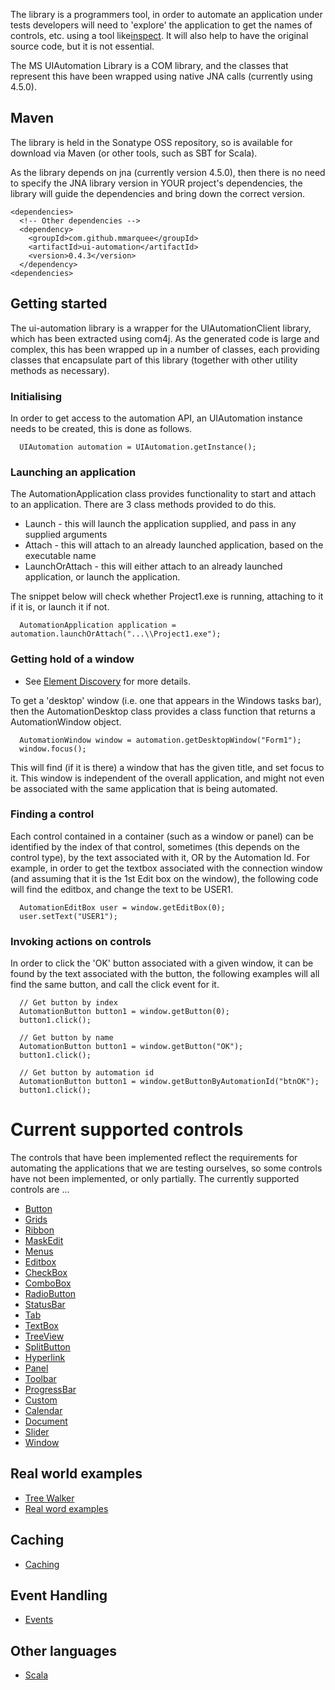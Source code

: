 

The library is a programmers tool, in order to automate an application under tests developers will need to 'explore' 
the application to get the names of controls, etc. using a tool like[inspect](https://msdn.microsoft.com/en-us/library/windows/desktop/dd318521(v=vs.85).aspx). 
It will also help to have the original source code, but it is not essential.
 
The MS UIAutomation Library is a COM library, and the classes that represent this have been wrapped using native 
JNA calls (currently using 4.5.0).

## Maven
The library is held in the Sonatype OSS repository, so is 
available for download via Maven (or other tools, 
such as SBT for Scala). 

As the library depends on jna (currently version 4.5.0), then there is no need to specify the JNA library version in YOUR project's dependencies, the library will guide the dependencies and bring down the correct version. 

```
<dependencies>
  <!-- Other dependencies -->
  <dependency>
    <groupId>com.github.mmarquee</groupId>
    <artifactId>ui-automation</artifactId>
    <version>0.4.3</version>
  </dependency>  
<dependencies>  
```

## Getting started

The ui-automation library is a wrapper for the UIAutomationClient library, which has been extracted using com4j. As the generated code is large and complex, this has been wrapped up in a number of classes, each providing classes that encapsulate part of this library (together with other utility methods as necessary).

### Initialising

In order to get access to the automation API, an UIAutomation instance needs to be created, this is done as follows.

```
  UIAutomation automation = UIAutomation.getInstance();
```

### Launching an application

The AutomationApplication class provides functionality to start and attach to an application. There are 3 class methods provided to do this.

* Launch - this will launch the application supplied, and pass in any supplied arguments
* Attach - this will attach to an already launched application, based on the executable name
* LaunchOrAttach - this will either attach to an already launched application, or launch the application.

The snippet below will check whether Project1.exe is running, attaching to it if it is, or launch it if not.

```
  AutomationApplication application = automation.launchOrAttach("...\\Project1.exe");
```

### Getting hold of a window
* See [Element Discovery](element-discovery.md) for more details.

To get a 'desktop' window (i.e. one that appears in the Windows tasks bar), then the AutomationDesktop class provides a class function that returns a AutomationWindow object.

```
  AutomationWindow window = automation.getDesktopWindow("Form1");
  window.focus();
```

This will find (if it is there) a window that has the given title, and set focus to it. This window is independent of the overall application, and might not even be associated with the same application that is being automated.

### Finding a control

Each control contained in a container (such as a window or panel) can be identified by the index of that control, sometimes (this depends on the control type), by the text associated with it, OR by the Automation Id. For example, in order to get the textbox associated with the connection window (and assuming that it is the 1st Edit box on the window), the following code will find the editbox, and change the text to be USER1.

```
  AutomationEditBox user = window.getEditBox(0);
  user.setText("USER1");
```

### Invoking actions on controls

In order to click the 'OK' button associated with a given window, it can be found by the text associated with the button, the following examples will all find the same button, and call the click event for it.

```
  // Get button by index
  AutomationButton button1 = window.getButton(0);
  button1.click();
```

```
  // Get button by name
  AutomationButton button1 = window.getButton("OK");
  button1.click();
```

```
  // Get button by automation id
  AutomationButton button1 = window.getButtonByAutomationId("btnOK");
  button1.click();
```

# Current supported controls

The controls that have been implemented reflect the requirements for automating the applications that we are testing ourselves, so some controls have not been implemented, or only partially. The currently supported controls are ...

* [Button](button.md)
* [Grids](grids.md)
* [Ribbon](ribbon.md)
* [MaskEdit](maskedit.md)
* [Menus](menus.md)
* [Editbox](editbox.md)
* [CheckBox](checkbox.md)
* [ComboBox](combobox.md)
* [RadioButton](radiobutton.md)
* [StatusBar](statusbar.md)
* [Tab](tab.md)
* [TextBox](textbox.md)
* [TreeView](treeview.md) 
* [SplitButton](splitbutton.md)
* [Hyperlink](hyperlink.md)
* [Panel](panel.md)
* [Toolbar](toolbar.md)
* [ProgressBar](progressbar.md)
* [Custom](custom.md)
* [Calendar](calendar.md)
* [Document](document.md)
* [Slider](slider.md)
* [Window](window.md)


## Real world examples
* [Tree Walker](treewalker.md)
* [Real word examples](examples.md)

## Caching
* [Caching](caching.md)

## Event Handling
* [Events](events.md)

## Other languages
* [Scala](scala.md)

